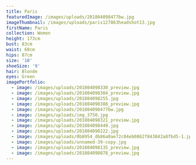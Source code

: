 ```yaml
---
title: Paris
featuredImage: /images/uploads/201804098477bw.jpg
imageThumbnail: /images/uploads/paris127863headshot13.jpg
firstName: Paris
collection: Women
height: 173cm
bust: 83cm
waist: 60cm
hips: 87cm
size: '10'
shoeSize: '9'
hair: Blonde
eyes: Green
imagePortfolio:
  - image: /images/uploads/201804098330_preview.jpg
  - image: /images/uploads/201804098304_preview.jpg
  - image: /images/uploads/201804098255.jpg
  - image: /images/uploads/201804098388_preview.jpg
  - image: /images/uploads/201804098477bw.jpg
  - image: /images/uploads/img_3750.jpg
  - image: /images/uploads/201804098321_preview.jpg
  - image: /images/uploads/201804098449.jpg
  - image: /images/uploads/201804098222.jpg
  - image: /images/uploads/0b8954_db86a0ae72c04eb0862f843842a8fbd5-1.jpg
  - image: /images/uploads/unnamed-39-copy.jpg
  - image: /images/uploads/201804098135_preview.jpg
  - image: /images/uploads/201804098078_preview.jpg
---
```


